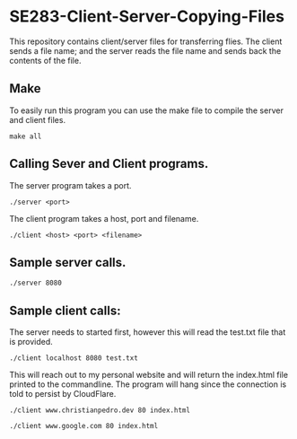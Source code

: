 # SE283-Client-Server-Copying-Files
This repository contains client/server files for transferring flies. The client sends a file name; and the server reads the file name and sends back the contents of the file. 

## Make 
To easily run this program you can use the make file to compile the server and client files. 
```
make all 
```

## Calling Sever and Client programs.
The server program takes a port.

```
./server <port>
```

The client program takes a host, port and filename.

```
./client <host> <port> <filename>
```

## Sample server calls.
```
./server 8080
```


## Sample client calls:

The server needs to started first, however this will read the test.txt file that is provided. 

```
./client localhost 8080 test.txt 
```



This will reach out to my personal website and will return the index.html file printed to the commandline. The program will hang since the connection is told to persist by CloudFlare.

```
./client www.christianpedro.dev 80 index.html
```
```
./client www.google.com 80 index.html
```

